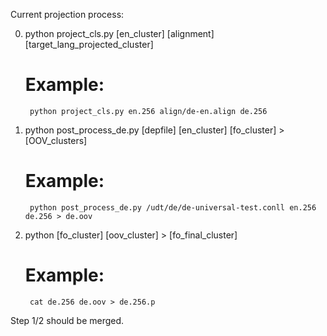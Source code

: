 Current projection process:

0. python project_cls.py [en_cluster] [alignment] [target_lang_projected_cluster]

    # Example:
        python project_cls.py en.256 align/de-en.align de.256

1. python post_process_de.py [depfile] [en_cluster] [fo_cluster] > [OOV_clusters]

    # Example:
        python post_process_de.py /udt/de/de-universal-test.conll en.256 de.256 > de.oov

2. python [fo_cluster] [oov_cluster] > [fo_final_cluster]

    # Example:
        cat de.256 de.oov > de.256.p

Step 1/2 should be merged.

